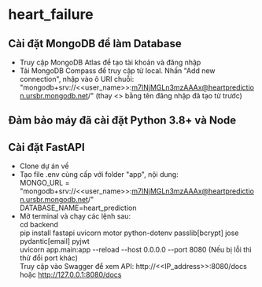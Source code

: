 # heart_failure
## Cài đặt MongoDB để làm Database
- Truy cập MongoDB Atlas để tạo tài khoản và đăng nhập
- Tải MongoDB Compass để truy cập từ local. Nhấn "Add new connection", nhập vào ô URI chuỗi: "mongodb+srv://<<user_name>>:m7lNjMGLn3mzAAAx@heartprediction.ursbr.mongodb.net/" (thay <<username>> bằng tên đăng nhập đã tạo từ trước) <br>
## Đảm bảo máy đã cài đặt Python 3.8+ và Node
## Cài đặt FastAPI
- Clone dự án về
- Tạo file .env cùng cấp với folder "app", nội dung: <br>
MONGO_URL = "mongodb+srv://<<user_name>>:m7lNjMGLn3mzAAAx@heartprediction.ursbr.mongodb.net/" <br>
DATABASE_NAME=heart_prediction
- Mở terminal và chạy các lệnh sau: <br>
  cd backend <br>
  pip install fastapi uvicorn motor python-dotenv passlib[bcrypt] jose pydantic[email]  pyjwt <br>
  uvicorn app.main:app --reload --host 0.0.0.0 --port 8080 (Nếu bị lỗi thì thử đổi port khác) <br>
Truy cập vào Swagger để xem API: http://<<IP_address>>:8080/docs hoặc http://127.0.0.1:8080/docs

